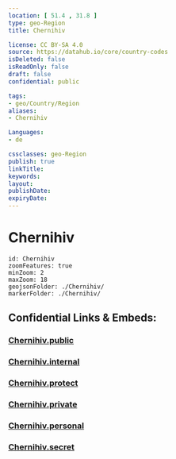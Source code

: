 ```yaml
---
location: [ 51.4 , 31.8 ] 
type: geo-Region
title: Chernihiv

license: CC BY-SA 4.0
source: https://datahub.io/core/country-codes
isDeleted: false
isReadOnly: false
draft: false
confidential: public

tags:
- geo/Country/Region
aliases:
- Chernihiv

Languages:
- de

cssclasses: geo-Region
publish: true
linkTitle: 
keywords: 
layout: 
publishDate: 
expiryDate: 
---
```


# Chernihiv

```leaflet
id: Chernihiv
zoomFeatures: true 
minZoom: 2 
maxZoom: 18
geojsonFolder: ./Chernihiv/
markerFolder: ./Chernihiv/
```


## Confidential Links & Embeds: 

### [Chernihiv.public](/_public/\Earth\Continent\Europe\Europe~East\Ukraine\Regions~UkraineChernihiv.public.md) 

### [Chernihiv.internal](/_internal/\Earth\Continent\Europe\Europe~East\Ukraine\Regions~UkraineChernihiv.internal.md) 

### [Chernihiv.protect](/_protect/\Earth\Continent\Europe\Europe~East\Ukraine\Regions~UkraineChernihiv.protect.md) 

### [Chernihiv.private](/_private/\Earth\Continent\Europe\Europe~East\Ukraine\Regions~UkraineChernihiv.private.md) 

### [Chernihiv.personal](/_personal/\Earth\Continent\Europe\Europe~East\Ukraine\Regions~UkraineChernihiv.personal.md) 

### [Chernihiv.secret](/_secret/\Earth\Continent\Europe\Europe~East\Ukraine\Regions~UkraineChernihiv.secret.md)

